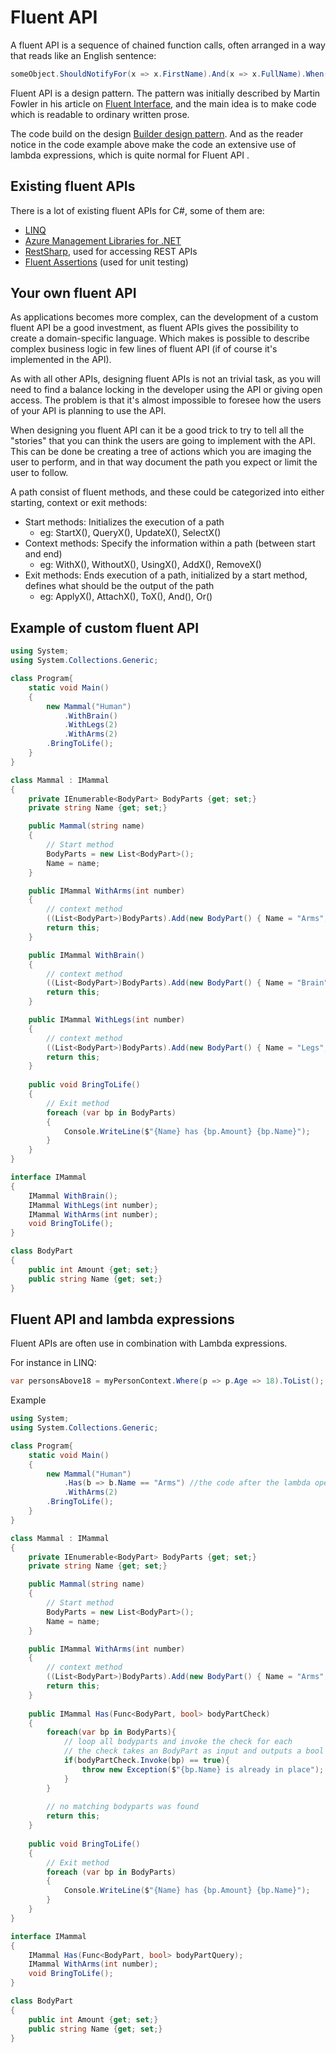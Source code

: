 # Fluent API

A fluent API is a sequence of chained function calls, often arranged in a way that reads like an English sentence:

```C#
someObject.ShouldNotifyFor(x => x.FirstName).And(x => x.FullName).When(x => x.FirstName = "Floyd").ToResult(); 
```

Fluent API is a design pattern. The pattern was initially described by Martin Fowler in his article on [Fluent Interface](https://martinfowler.com/bliki/FluentInterface.html), and the main idea is to make code which is readable to ordinary written prose. 

The code build on the design [Builder design pattern](https://refactoring.guru/design-patterns/builder). And as the reader notice in the code example above make the code an extensive use of lambda expressions, which is quite normal for Fluent API .

## Existing fluent APIs

There is a lot of existing fluent APIs for C#, some of them are:

- [LINQ](https://docs.microsoft.com/en-us/dotnet/csharp/programming-guide/concepts/linq/)
- [Azure Management Libraries for .NET](https://github.com/Azure/azure-libraries-for-net)
- [RestSharp](http://restsharp.org/), used for accessing REST APIs
- [Fluent Assertions](https://fluentassertions.com/) (used for unit testing)

## Your own fluent API

As applications becomes more complex, can the development of a custom fluent API be a good investment, as fluent APIs gives the possibility to create a domain-specific language. Which makes is possible to describe complex business logic in few lines of fluent API (if of course it's implemented in the API).

As with all other APIs, designing fluent APIs is not an trivial task, as you will need to find a balance locking in the developer using the API or giving open access. The problem is that it's almost impossible to foresee how the users of your API is planning to use the API.

When designing you fluent API can it be a good trick to try to tell all the "stories" that you can think the users are going to implement with the API. This can be done be creating a tree of actions which you are imaging the user to perform, and in that way document the path you expect or limit the user to follow.

A path consist of fluent methods, and these could be categorized into either starting, context or exit methods:

- Start methods: Initializes the execution of a path
  - eg: StartX(), QueryX(), UpdateX(), SelectX()
- Context methods: Specify the information within a path (between start and end)
  - eg: WithX(), WithoutX(), UsingX(), AddX(), RemoveX()
- Exit methods: Ends execution of a path, initialized by a start method, defines what should be the output of the path
  - eg: ApplyX(), AttachX(), ToX(), And(), Or()

## Example of custom fluent API

```C# runnable
using System;
using System.Collections.Generic;

class Program{
    static void Main()
    {
        new Mammal("Human")
            .WithBrain()
            .WithLegs(2)
            .WithArms(2)
        .BringToLife();
    }
}

class Mammal : IMammal
{
	private IEnumerable<BodyPart> BodyParts {get; set;}
	private string Name {get; set;}

	public Mammal(string name)
	{
		// Start method
		BodyParts = new List<BodyPart>();
		Name = name;
	}

	public IMammal WithArms(int number)
	{
		// context method
		((List<BodyPart>)BodyParts).Add(new BodyPart() { Name = "Arms", Amount = 2 });
		return this;
	}

	public IMammal WithBrain()
	{
		// context method
		((List<BodyPart>)BodyParts).Add(new BodyPart() { Name = "Brain", Amount = 1});
		return this;
	}

	public IMammal WithLegs(int number)
	{
		// context method
		((List<BodyPart>)BodyParts).Add(new BodyPart() { Name = "Legs", Amount = 2 });
		return this;
	}
	
	public void BringToLife() 
	{
		// Exit method
		foreach (var bp in BodyParts)
		{
			Console.WriteLine($"{Name} has {bp.Amount} {bp.Name}");
		}	
	}
}

interface IMammal
{
	IMammal WithBrain();
	IMammal WithLegs(int number);
	IMammal WithArms(int number);
	void BringToLife();
}

class BodyPart
{
	public int Amount {get; set;}
	public string Name {get; set;}
}


```


## Fluent API and lambda expressions

Fluent APIs are often use in combination with Lambda expressions. 

For instance in LINQ:
```C#
var personsAbove18 = myPersonContext.Where(p => p.Age => 18).ToList();
```

Example

```C# runnable
using System;
using System.Collections.Generic;

class Program{
    static void Main()
    {
        new Mammal("Human")
        	.Has(b => b.Name == "Arms") //the code after the lambda operator is the anonymous method which is going to be invoked by the has-method
            .WithArms(2)
        .BringToLife();
    }
}

class Mammal : IMammal
{
	private IEnumerable<BodyPart> BodyParts {get; set;}
	private string Name {get; set;}

	public Mammal(string name)
	{
		// Start method
		BodyParts = new List<BodyPart>();
		Name = name;
	}

	public IMammal WithArms(int number)
	{
		// context method
		((List<BodyPart>)BodyParts).Add(new BodyPart() { Name = "Arms", Amount = 2 });
		return this;
	}
	
	public IMammal Has(Func<BodyPart, bool> bodyPartCheck)
	{
        foreach(var bp in BodyParts){
            // loop all bodyparts and invoke the check for each
            // the check takes an BodyPart as input and outputs a bool
            if(bodyPartCheck.Invoke(bp) == true){
                throw new Exception($"{bp.Name} is already in place");
            }
        }
        
        // no matching bodyparts was found
        return this;
	}
	
	public void BringToLife() 
	{
		// Exit method
		foreach (var bp in BodyParts)
		{
			Console.WriteLine($"{Name} has {bp.Amount} {bp.Name}");
		}	
	}
}

interface IMammal
{
	IMammal Has(Func<BodyPart, bool> bodyPartQuery);
	IMammal WithArms(int number);
	void BringToLife();
}

class BodyPart
{
	public int Amount {get; set;}
	public string Name {get; set;}
}


```

